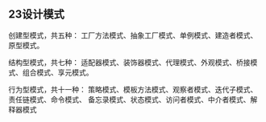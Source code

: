 ## 23设计模式
创建型模式，共五种：
    工厂方法模式、抽象工厂模式、单例模式、建造者模式、原型模式。

结构型模式，共七种：
    适配器模式、装饰器模式、代理模式、外观模式、桥接模式、组合模式、享元模式。

行为型模式，共十一种：
    策略模式、模板方法模式、观察者模式、迭代子模式、责任链模式、命令模式、
    备忘录模式、状态模式、访问者模式、中介者模式、解释器模式